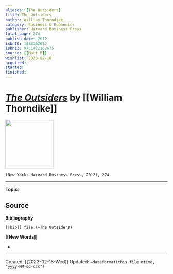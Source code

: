 ```yaml
---
aliases: [The Outsiders]
title: The Outsiders
author: William Thorndike
category: Business & Economics
publisher: Harvard Business Press
total_page: 274
publish_date: 2012
isbn10: 1422162672
isbn13: 9781422162675
source: [[Matt B]]
wishlist: 2023-02-10
acquired: 
started: 
finished: 
---
```

# *[The Outsiders]()* by [[William Thorndike]]

<img src="http://books.google.com/books/content?id=psSLKgV8IO4C&printsec=frontcover&img=1&zoom=1&edge=curl&source=gbs_api" width=150>

`(New York: Harvard Business Press, 2012), 274`



--- 
**Topic**: 

**Source**
- 

**Bibliography**

```query
[[bib]] file:(~The Outsiders)
```
 

**[[New Words]]**

- 

---
Created: [[2023-02-15-Wed]]
Updated: `=dateformat(this.file.mtime, "yyyy-MM-dd-ccc")`